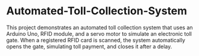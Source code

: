 # Automated-Toll-Collection-System
This project demonstrates an automated toll collection system that uses an Arduino Uno, RFID module, and a servo motor to simulate an electronic toll gate. When a registered RFID card is scanned, the system automatically opens the gate, simulating toll payment, and closes it after a delay.
